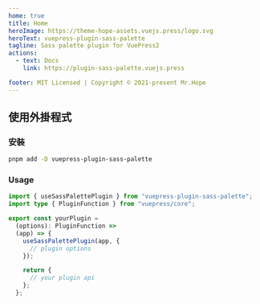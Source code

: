 ```yaml
---
home: true
title: Home
heroImage: https://theme-hope-assets.vuejs.press/logo.svg
heroText: vuepress-plugin-sass-palette
tagline: Sass palette plugin for VuePress2
actions:
  - text: Docs
    link: https://plugin-sass-palette.vuejs.press

footer: MIT Licensed | Copyright © 2021-present Mr.Hope
---
```


## 使用外掛程式

### 安裝

```bash
pnpm add -D vuepress-plugin-sass-palette
```

### Usage

```ts title="Your plugin or theme entry"
import { useSassPalettePlugin } from "vuepress-plugin-sass-palette";
import type { PluginFunction } from "vuepress/core";

export const yourPlugin =
  (options): PluginFunction =>
  (app) => {
    useSassPalettePlugin(app, {
      // plugin options
    });

    return {
      // your plugin api
    };
  };
```
